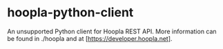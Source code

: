 # hoopla-python-client
An unsupported Python client for Hoopla REST API.  More information can be found
in ./hoopla and at [https://developer.hoopla.net].

